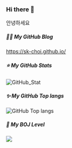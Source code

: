 ### Hi there 👋

안녕하세요   

##### 👨‍💻 My GitHub Blog     
<https://sk-choi.github.io/>

##### ⭐ My GitHub Stats  
![GitHub_Stat](https://github-readme-stats.vercel.app/api?username=sk-choi&show_icons=true&theme=cobalt)
<!-- 깃허브 스탯-->

##### ✨ My GitHub Top langs
![GitHub Top langs](https://github-readme-stats.vercel.app/api/top-langs/?username=sk-choi&layout=compact&theme=tokyonight)
<!-- 깃허브 Top-langs-->

##### 🥈 My BOJ Level
<img align='left' src="http://mazassumnida.wtf/api/v2/generate_badge?boj=lieben0711">   
<!-- 백준 레벨-->

<!--
**sk-choi/sk-choi** is a ✨ _special_ ✨ repository because its `README.md` (this file) appears on your GitHub profile.

Here are some ideas to get you started:

- 🔭 I’m currently working on ...
- 🌱 I’m currently learning ...
- 👯 I’m looking to collaborate on ...
- 🤔 I’m looking for help with ...
- 💬 Ask me about ...
- 📫 How to reach me: ...
- 😄 Pronouns: ...
- ⚡ Fun fact: ...
-->
